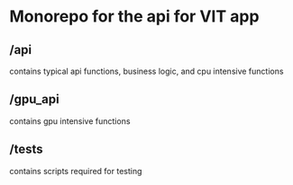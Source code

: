 # Monorepo for the api for VIT app

## /api
contains typical api functions, business logic, and cpu intensive functions

## /gpu_api
contains gpu intensive functions

## /tests
contains scripts required for testing 